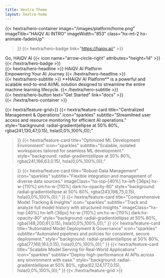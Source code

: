 ```yaml
---
title: Hextra Theme
layout: hextra-home
---
```



{{< hextra/hero-container
  image="/images/platform/home.png"
  imageTitle="HAiQV AI INTRO"
  imageWidth="853"
  class="hx-mt-2 hx-animate-fadeInUp"
>}}
{{< hextra/hero-badge link="https://haiqv.ai/" >}}
  <div class="hx-w-2 hx-h-2 hx-rounded-full hx-bg-primary-400" ></div>
  <span>Go, HAiQV AI</span>
  {{< icon name="arrow-circle-right" attributes="height=14" >}}
{{< /hextra/hero-badge >}}

<div class="hx-mt-6 hx-mb-6">
{{< hextra/hero-headline >}}
  HAiQV AI Platform&nbsp;<br class="sm:hx-block hx-hidden" />Empowering Your AI Journey
{{< /hextra/hero-headline >}}
</div>

<div class="hx-mb-12">
{{< hextra/hero-subtitle >}}  
  **HAiQV AI Platform** is a powerful and scalable end-to-end AI/ML solution designed to streamline the entire machine learning lifecycle.
{{< /hextra/hero-subtitle >}}
</div>

<div class="hx-mt-6 hx-mb-6">
{{< hextra/hero-button text="Get Started" link="docs" >}}
</div>
{{< /hextra/hero-container >}}

<div class="hx-mt-6"></div>
<div class="hx-mt-6"></div>

{{< hextra/feature-grid>}}
  {{< hextra/feature-card
    title="Centralized Management & Operations"
    icon="sparkles"
    subtitle="Streamlined user access and resource monitoring for efficient AI operations."
    style="background: radial-gradient(ellipse at 50% 80%, rgba(241,130,47,0.15), hsla(0,0%,100%,0));"

  >}}
  {{< hextra/feature-card
    title="Optimized ML Development Environment"
    icon="sparkles"
    subtitle="Scalable, isolated workspaces tailored for seamless ML development."
    style="background: radial-gradient(ellipse at 50% 80%, rgba(241,166,63,0.15), hsla(0,0%,100%,0));"

  >}}
  {{< hextra/feature-card
    title="Robust Data Management"
    icon="sparkles"
    subtitle="Flexible integration and management of diverse data sources."
    imageClass="hx-top-[40%] hx-left-[36px] hx-w-[110%] sm:hx-w-[110%] dark:hx-opacity-80"
    style="background: radial-gradient(ellipse at 50% 80%, rgba(243,198,75,0.15), hsla(0,0%,100%,0));"
  >}}
  {{< hextra/feature-card
    title="Comprehensive Model Tracking & Insights"
    icon="sparkles"
    subtitle="Track and analyze full model history with structured insights."
    imageClass="hx-top-[40%] hx-left-[36px] hx-w-[110%] sm:hx-w-[110%] dark:hx-opacity-80"
    style="background: radial-gradient(ellipse at 50% 80%, rgba(148,200,61,0.15), hsla(0,0%,100%,0));"
  >}}
  {{< hextra/feature-card
    title="Automated Model Deployment & Governance"
    icon="sparkles"
    subtitle="Automated pipelines and policies for consistent, secure deployment."
    style="background: radial-gradient(ellipse at 50% 80%, rgba(77,168,163,0.15), hsla(0,0%,100%,0));"
  >}}
  {{< hextra/feature-card
    title="Scalable Model Serving for Real-World Applications"
    icon="sparkles"
    subtitle="Deploy high-performance AI APIs across any environment with ease."
    style="background: radial-gradient(ellipse at 50% 80%, rgba(62,124,177,0.15), hsla(0,0%,100%,0));"
  >}}
{{< /hextra/feature-grid >}}

